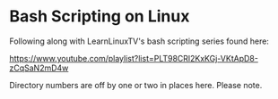 # Bash Scripting on Linux

Following along with LearnLinuxTV's bash scripting series found here:

https://www.youtube.com/playlist?list=PLT98CRl2KxKGj-VKtApD8-zCqSaN2mD4w

Directory numbers are off by one or two in places here. Please note.
